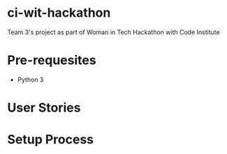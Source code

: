 # ci-wit-hackathon
Team 3's project as part of Woman in Tech Hackathon with Code Institute

# Pre-requesites

- Python 3

# User Stories

# Setup Process